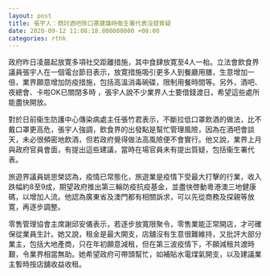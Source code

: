 ```yaml
---
layout: post
title: 張宇人：商討酒吧除口罩建議時衞生署代表沒提質疑
date: 2020-09-12 11:08:18.000000000 +08:00
categories: rthk
---
```


政府昨日凌晨起放寛多項社交距離措施，其中食肆放寛至4人一枱。立法會飲食界議員張宇人在一個電台節目表示，放寛措施吸引更多人到餐廳用膳，生意增加一倍，業界願意增加防疫措施，包括高溫消毒碗碟，限制用餐時間等。另外，酒吧、夜總會、卡啦OK已關閉多時 ，張宇人說不少業界人士要借錢渡日，希望這些處所能盡快開放。

對於日前衞生防護中心傳染病處主任張竹君表示，不斷拉低口罩飲酒的做法，比不戴口罩更高危，張宇人強調，飲食界的出發點是幫忙管理風險，因為在酒吧會談天，未必很頻密地飲酒，但若政府覺得做法高風險便不會實行。他又說，業界上月與政府官員會面，有提出這些建議，當時在場官員未有提出質疑，包括衞生署代表。

旅遊界議員姚思榮認為，疫情已常態化，旅遊業是疫情下受最大打擊的行業，收入跌幅約8至9成，期望政府推出第三輪防疫抗疫基金，並盡快啓動粵港澳三地健康碼，以增加人流。他認為廣東省及澳門都有相關訴求，可以先從商務及探親等放寛，再逐步調整。

零售管理協會主席謝邱安儀表示，若逐步放寬限聚令，零售業能正常開店，才可確保從業員生計。她又說，租金是最大開支，店舖沒有生意很難維持，又批評大部分業主，包括大地產商，只在年初願意減租，但在第三波疫情下，不願減租共渡時艱，令業界相當無助。她希望政府可帶頭幫忙，如補貼水電煤氣開支，以及建議業主暫時按店舖收益收租。

